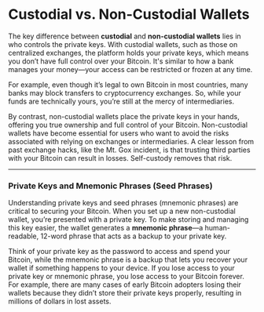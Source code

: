 # Custodial vs. Non-Custodial Wallets

The key difference between **custodial** and **non-custodial wallets** lies in who controls the private keys. With custodial wallets, such as those on centralized exchanges, the platform holds your private keys, which means you don’t have full control over your Bitcoin. It's similar to how a bank manages your money—your access can be restricted or frozen at any time.

For example, even though it’s legal to own Bitcoin in most countries, many banks may block transfers to cryptocurrency exchanges. So, while your funds are technically yours, you’re still at the mercy of intermediaries.

By contrast, non-custodial wallets place the private keys in your hands, offering you true ownership and full control of your Bitcoin. Non-custodial wallets have become essential for users who want to avoid the risks associated with relying on exchanges or intermediaries. A clear lesson from past exchange hacks, like the Mt. Gox incident, is that trusting third parties with your Bitcoin can result in losses. Self-custody removes that risk.

---

### Private Keys and Mnemonic Phrases (Seed Phrases)

Understanding private keys and seed phrases (mnemonic phrases) are critical to securing your Bitcoin. When you set up a new non-custodial wallet, you’re presented with a private key. To make storing and managing this key easier, the wallet generates a **mnemonic phrase**—a human-readable, 12-word phrase that acts as a backup to your private key.

Think of your private key as the password to access and spend your Bitcoin, while the mnemonic phrase is a backup that lets you recover your wallet if something happens to your device. If you lose access to your private key or mnemonic phrase, you lose access to your Bitcoin forever. For example, there are many cases of early Bitcoin adopters losing their wallets because they didn’t store their private keys properly, resulting in millions of dollars in lost assets.